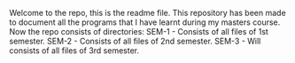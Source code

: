 Welcome to the repo, this is the readme file.
This repository has been made to document all the programs that I have learnt during my masters course.
Now the repo consists of directories:
SEM-1 - Consists of all files of 1st semester.
SEM-2 - Consists of all files of 2nd semester.
SEM-3 - Will consists of all files of 3rd semester.

